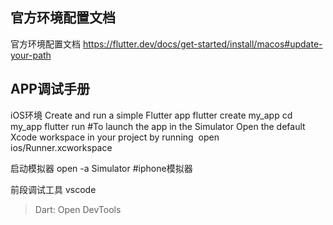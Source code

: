 

## 官方环境配置文档

官方环境配置文档
https://flutter.dev/docs/get-started/install/macos#update-your-path
## APP调试手册
iOS环境
Create and run a simple Flutter app
 flutter create my_app
 cd my_app
flutter run #To launch the app in the Simulator
Open the default Xcode workspace in your project by running 
open ios/Runner.xcworkspace 

启动模拟器
open -a Simulator   #iphone模拟器  


前段调试工具
vscode
>Dart: Open DevTools

